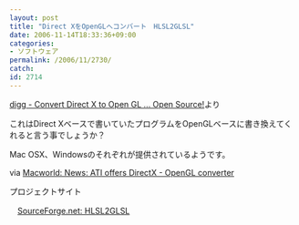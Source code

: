 ```yaml
---
layout: post
title: "Direct XをOpenGLへコンバート　HLSL2GLSL"
date: 2006-11-14T18:33:36+09:00
categories:
- ソフトウェア
permalink: /2006/11/2730/
catch: 
id: 2714
---
```

[digg - Convert Direct X to Open GL ... Open Source!](http://digg.com/apple/Convert_Direct_X_to_Open_GL_Open_Source)より

 

これはDirect Xベースで書いていたプログラムをOpenGLベースに書き換えてくれると言う事でしょうか？

 

Mac OSX、Windowsのそれぞれが提供されているようです。

 

via [Macworld: News: ATI offers DirectX - OpenGL converter](http://www.macworld.com/news/2006/11/10/hlsl2glsl/index.php#)

プロジェクトサイト

　[SourceForge.net: HLSL2GLSL](http://sourceforge.net/projects/hlsl2glsl)


